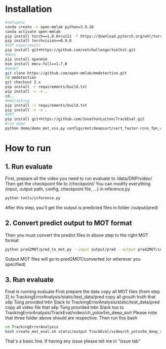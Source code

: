 # Installation
```bash
#setupenv
conda create -n open-mmlab python=3.9.16
conda activate open-mmlab
pip install torch==1.8.0+cu111 -f https://download.pytorch.org/whl/torch_stable.html
pip install torchvision==0.9.0
#VOT experiments
pip install git+https://github.com/votchallenge/toolkit.git
#mmcv
pip install openmim
mim install mmcv-full==1.7.0
#mmdet
git clone https://github.com/open-mmlab/mmdetection.git
cd mmdetection
git checkout 2.x
pip install -r requirements/build.txt
pip install -v -e .
cd..
#mmtracking
pip install -r requirements/build.txt
pip install -v -e . 
#VOT
pip install git+https://github.com/JonathonLuiten/TrackEval.git
#run demo
python demo/demo_mot_vis.py configs/mot/deepsort/sort_faster-rcnn_fpn_4e_mot17-private.py --input demo/demo.mp4 --output mot.mp4
```

# How to run

## 1. Run evaluate
First, prepare all the video you need to run evaluate to /data/DNP/video/
Then get the checkpoint file to /checkpoint/
You can modify everything (input, output path, config, checkpoint file, ...) in inference.py

```bash
python tools/inference.py
```
After this step, you'll get the output is predicted files in folder /output/pred/

## 2. Convert predict output to MOT format
Then you must convert the predict files in above step to the right MOT format
```bash
python pred2MOT/pred_to_mot.py --input output/pred --output pred2MOT/converted
```
Output MOT files will go to pred2MOT/converted (or wherever you specified)

## 3. Run evaluate

Final is running evaluate
First prepare the data
copy all MOT files (from step 2) to TrackingErrorAnalysis/static/test_data/pred
copy all grouth truth that sếp Tùng provided trên Slack to TrackingErrorAnalysis/static/test_data/pred
copy all video file that sếp Tùng provided trên Slack too to TrackingErrorAnalysis/TrackEval/video/ch_yolov5m_deep_sort
Please note that three folder above should are respective.
Then run this bash 

```bash
cd TrackingErrorAnalysis
bash create_mot_eval.sh static/output TrackEval/video/ch_yolov5m_deep_sort evaluate mot
```
That's a basic line. If having any issue please tell me in "issue tab"